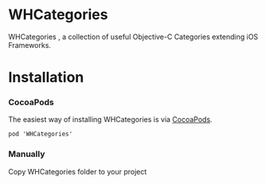 # WHCategories
WHCategories , a collection of useful Objective-C Categories extending iOS Frameworks.

# Installation

### CocoaPods
The easiest way of installing WHCategories is via [CocoaPods](http://cocoapods.org/). 

```
pod 'WHCategories'
```
### Manually

Copy WHCategories folder to your project

